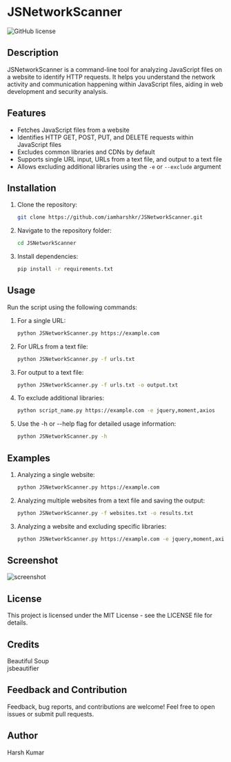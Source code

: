 # JSNetworkScanner

![GitHub license](https://img.shields.io/badge/license-MIT-blue.svg)

## Description

JSNetworkScanner is a command-line tool for analyzing JavaScript files on a website to identify HTTP requests. It helps you understand the network activity and communication happening within JavaScript files, aiding in web development and security analysis.

## Features

- Fetches JavaScript files from a website
- Identifies HTTP GET, POST, PUT, and DELETE requests within JavaScript files
- Excludes common libraries and CDNs by default
- Supports single URL input, URLs from a text file, and output to a text file
- Allows excluding additional libraries using the `-e` or `--exclude` argument

## Installation

1. Clone the repository:

   ```bash
   git clone https://github.com/iamharshkr/JSNetworkScanner.git
2. Navigate to the repository folder:
    ```bash
    cd JSNetworkScanner
3. Install dependencies:

    ```bash
    pip install -r requirements.txt
## Usage

Run the script using the following commands:

1. For a single URL:
    ```bash
    python JSNetworkScanner.py https://example.com
2. For URLs from a text file:
    ```bash
    python JSNetworkScanner.py -f urls.txt

3. For output to a text file:
    ```bash
    python JSNetworkScanner.py -f urls.txt -o output.txt
4. To exclude additional libraries:
    ```bash
    python script_name.py https://example.com -e jquery,moment,axios
5. Use the -h or --help flag for detailed usage information:
    ```bash
    python JSNetworkScanner.py -h
## Examples

1. Analyzing a single website:
    ```bash
    python JSNetworkScanner.py https://example.com
2. Analyzing multiple websites from a text file and saving the output:
    ```bash
    python JSNetworkScanner.py -f websites.txt -o results.txt
3. Analyzing a website and excluding specific libraries:
    ```bash
    python JSNetworkScanner.py https://example.com -e jquery,moment,axios

## Screenshot
![screenshot]('ss.png')
## License
This project is licensed under the MIT License - see the LICENSE file for details.

## Credits
Beautiful Soup\
jsbeautifier

## Feedback and Contribution
Feedback, bug reports, and contributions are welcome! Feel free to open issues or submit pull requests.

## Author
Harsh Kumar

